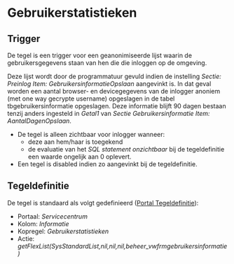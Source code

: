 # Gebruikerstatistieken

## Trigger

De tegel is een trigger voor een geanonimiseerde lijst waarin de gebruikersgegevens staan van hen die die inloggen op de omgeving.

Deze lijst wordt door de programmatuur gevuld indien de instelling _Sectie: Preinlog Item: GebruikersinformatieOpslaan_ aangevinkt is. In dat geval worden een aantal browser- en devicegegevens van de inlogger anoniem (met one way gecrypte username) opgeslagen in de tabel tbgebruikersinformatie opgeslagen. Deze informatie blijft 90 dagen bestaan tenzij anders ingesteld in _Getal1_ van _Sectie Gebruikersinformatie Item: AantalDagenOpslaan_.

- De tegel is alleen zichtbaar voor inlogger wanneer:
  - deze aan hem/haar is toegekend
  - de evaluatie van het _SQL statement onzichtbaar_ bij de tegeldefinitie een waarde ongelijk aan 0 oplevert.
- Een tegel is disabled indien zo aangevinkt bij de tegeldefinitie.

## Tegeldefinitie

De tegel is standaard als volgt gedefinieerd ([Portal Tegeldefinitie](../../../../instellen_inrichten/portaldefinitie/portal_tegel.md)):

- Portaal: _Servicecentrum_
- Kolom: _Informatie_
- Kopregel: _Gebruikerstatistieken_
- Actie: _getFlexList(SysStandardList,nil,nil,nil,beheer_vwfrmgebruikersinformatie)_
